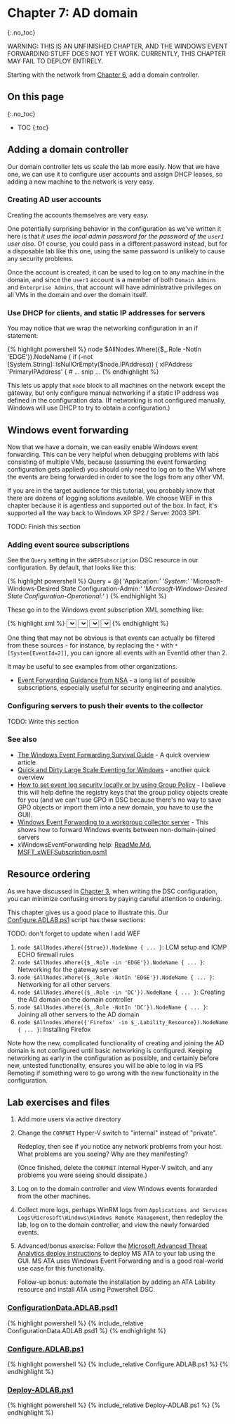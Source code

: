 # Chapter 7: AD domain
{:.no_toc}

WARNING:
THIS IS AN UNFINISHED CHAPTER, AND THE WINDOWS EVENT FORWARDING STUFF DOES NOT YET WORK.
CURRENTLY, THIS CHAPTER MAY FAIL TO DEPLOY ENTIRELY.

Starting with the network from [Chapter 6](../06-NatNetwork),
add a domain controller.

## On this page
{:.no_toc}

* TOC
{:toc}

## Adding a domain controller

Our domain controller lets us scale the lab more easily.
Now that we have one, we can use it to configure user accounts and assign DHCP leases,
so adding a new machine to the network is very easy.

### Creating AD user accounts

Creating the accounts themselves are very easy.

One potentially surprising behavior in the configuration as we've written it here is that
_it uses the local admin password for the password of the `user1` user also_.
Of course, you could pass in a different password instead,
but for a disposable lab like this one,
using the same password is unlikely to cause any security problems.

Once the account is created, it can be used to log on to any machine in the domain,
and since the `user1` account is a member of both `Domain Admins` and `Enterprise Admins`,
that account will have administrative privileges on all VMs in the domain and over the domain itself.

### Use DHCP for clients, and static IP addresses for servers

You may notice that we wrap the networking configuration in an if statement:

{% highlight powershell %}
node $AllNodes.Where({$_.Role -NotIn 'EDGE'}).NodeName {
    if (-not [System.String]::IsNullOrEmpty($node.IPAddress)) {
        xIPAddress 'PrimaryIPAddress' {
            # ... snip ...
{% endhighlight %}

This lets us apply that `node` block to all machines on the network except the gateway,
but only configure manual networking if a static IP address was defined in the configuration data.
(If networking is not configured manually, Windows will use DHCP to try to obtain a configuration.)

## Windows event forwarding

Now that we have a domain, we can easily enable Windows event forwarding.
This can be very helpful when debugging problems with labs consisting of multiple VMs,
because (assuming the event forwarding configuration gets applied)
you should only need to log on to the VM where the events are being forwarded
in order to see the logs from any other VM.

If you are in the target audience for this tutorial,
you probably know that there are dozens of logging solutions available.
We choose WEF in this chapter because it is agentless and supported out of the box.
In fact, it's supported all the way back to Windows XP SP2 / Server 2003 SP1.

TODO: Finish this section

### Adding event source subscriptions

See the `Query` setting in the `xWEFSubscription` DSC resource in our configuration.
By default, that looks like this:

{% highlight powershell %}
Query = @(
    'Application:*'
    'System:*'
    'Microsoft-Windows-Desired State Configuration-Admin:*'
    'Microsoft-Windows-Desired State Configuration-Operational:*'
)
{% endhighlight %}

These go in to the Windows event subscription XML something like:

{% highlight xml %}
<Select Path="Application">*</Select>
<Select Path="System">*</Select>
<Select Path="Microsoft-Windows-Desired State Configuration-Admin">*</Select>
<Select Path="Microsoft-Windows-Desired State Configuration-Operational">*</Select>
{% endhighlight %}

One thing that may not be obvious is that events can actually be filtered from these sources -
for instance, by replacing the `*` with `*[System[EventId=2]]`,
you can ignore all events with an EventId other than 2.

It may be useful to see examples from other organizations.

-   [Event Forwarding Guidance from NSA](https://github.com/nsacyber/Event-Forwarding-Guidance/tree/master/Subscriptions/samples) -
    a long list of possible subscriptions,
    especially useful for security engineering and analytics.

### Configuring servers to push their events to the collector

TODO: Write this section

### See also

-   [The Windows Event Forwarding Survival Guide](https://hackernoon.com/the-windows-event-forwarding-survival-guide-2010db7a68c4) -
    A quick overview article
-   [Quick and Dirty Large Scale Eventing for Windows](https://blogs.technet.microsoft.com/wincat/2008/08/11/quick-and-dirty-large-scale-eventing-for-windows/) -
    another quick overview
-   [How to set event log security locally or by using Group Policy](https://support.microsoft.com/en-us/help/323076/how-to-set-event-log-security-locally-or-by-using-group-policy) -
    I believe this will help define the registry keys that the group policy objects create for you
    (and we can't use GPO in DSC because there's no way to save GPO objects or import them into a new domain,
    you have to use the GUI).
-   [Windows Event Forwarding to a workgroup collector server](https://blogs.technet.microsoft.com/thedutchguy/2017/01/24/windows-event-forwarding-to-a-workgroup-collector-server/) -
    This shows how to forward Windows events between non-domain-joined servers
-   xWindowsEventForwarding help:
    [ReadMe.Md](https://github.com/PowerShell/xWindowsEventForwarding/blob/dev/ReadMe.md),
    [MSFT_xWEFSubscription.psm1](https://github.com/PowerShell/xWindowsEventForwarding/blob/dev/DSCResources/MSFT_xWEFSubscription/MSFT_xWEFSubscription.psm1)

## Resource ordering

As we have discussed in [Chapter 3](../03-Debugging),
when writing the DSC configuration,
you can minimize confusing errors by paying careful attention to ordering.

This chapter gives us a good place to illustrate this.
Our [Configure.ADLAB.ps1](#configureadlabps1) script has these sections:

TODO: don't forget to update when I add WEF

1.  `node $AllNodes.Where({$true}).NodeName { ... }`:
    LCM setup and ICMP ECHO firewall rules
2.  `node $AllNodes.Where({$_.Role -in 'EDGE'}).NodeName { ... }`:
    Networking for the gateway server
3.  `node $AllNodes.Where({$_.Role -NotIn 'EDGE'}).NodeName { ... }`:
    Networking for all other servers
4.  `node $AllNodes.Where({$_.Role -in 'DC'}).NodeName { ... }`:
    Creating the AD domain on the domain controller
5.  `node $AllNodes.Where({$_.Role -NotIn 'DC'}).NodeName { ... }`:
    Joining all other servers to the AD domain
6.  `node $Allnodes.Where({'Firefox' -in $_.Lability_Resource}).NodeName { ... }`:
    Installing Firefox

Note how the new, complicated functionality of creating and joining the AD domain
is not configured until basic networking is configured.
Keeping networking as early in the configuration as possible,
and certainly before new, untested functionality,
ensures you will be able to log in via PS Remoting
if something were to go wrong with the new functionality in the configuration.

## Lab exercises and files

1.  Add more users via active directory

2.  Change the `CORPNET` Hyper-V switch to "internal" instead of "private".

    Redeploy, then see if you notice any network problems from your host.
    What problems are you seeing? Why are they manifesting?

    (Once finished, delete the `CORPNET` internal Hyper-V switch,
    and any problems you were seeing should dissipate.)

3.  Log on to the domain controller and view Windows events forwarded from the other machines.

4.  Collect more logs, perhaps WinRM logs from
    `Applications and Services Logs\Microsoft\Windows\Windows Remote Management`,
    then redeploy the lab, log on to the domain controller, and view the newly forwarded events.

5.  Advanced/bonus exercise:
    Follow the [Microsoft Advanced Threat Analytics deploy instructions](https://docs.microsoft.com/en-us/advanced-threat-analytics/install-ata-step1)
    to deploy MS ATA to your lab using the GUI.
    MS ATA uses Windows Event Forwarding and is a good real-world use case for this functionality.

    Follow-up bonus:
    automate the installation by adding an ATA Lability resource
    and install ATA using Powershell DSC.

### [ConfigurationData.ADLAB.psd1](https://github.com/mrled/lability-tutorial/tree/master/07-AdDomain/ConfigurationData.ADLAB.psd1)

{% highlight powershell %}
{% include_relative ConfigurationData.ADLAB.psd1 %}
{% endhighlight %}

### [Configure.ADLAB.ps1](https://github.com/mrled/lability-tutorial/tree/master/07-AdDomain/Configure.ADLAB.ps1)

{% highlight powershell %}
{% include_relative Configure.ADLAB.ps1 %}
{% endhighlight %}

### [Deploy-ADLAB.ps1](https://github.com/mrled/lability-tutorial/tree/master/07-AdDomain/Deploy-ADLAB.ps1)

{% highlight powershell %}
{% include_relative Deploy-ADLAB.ps1 %}
{% endhighlight %}
